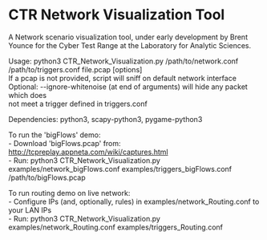 # CTR Network Visualization Tool

A Network scenario visualization tool, under early development by Brent Younce for
the Cyber Test Range at the Laboratory for Analytic Sciences.

Usage: python3 CTR_Network_Visualization.py /path/to/network.conf /path/to/triggers.conf file.pcap [options]<br />
  If a pcap is not provided, script will sniff on default network interface<br />
  Optional: --ignore-whitenoise (at end of arguments) will hide any packet which does<br />
    not meet a trigger defined in triggers.conf

Dependencies: python3, scapy-python3, pygame-python3

To run the 'bigFlows' demo:<br />
	- Download 'bigFlows.pcap' from: http://tcpreplay.appneta.com/wiki/captures.html<br />
	- Run: python3 CTR_Network_Visualization.py examples/network_bigFlows.conf examples/triggers_bigFlows.conf /path/to/bigFlows.pcap

To run routing demo on live network:<br />
	- Configure IPs (and, optionally, rules) in examples/network_Routing.conf to your LAN IPs<br />
	- Run: python3 CTR_Network_Visualization.py examples/network_Routing.conf examples/triggers_Routing.conf
	
